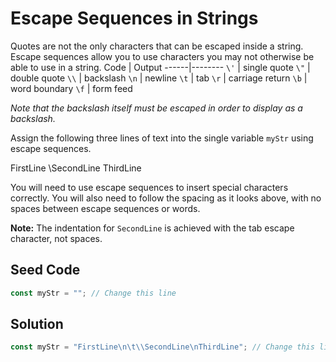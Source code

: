 # Escape Sequences in Strings

Quotes are not the only characters that can be escaped inside a string. Escape sequences allow you to use characters you may not otherwise be able to use in a string.
Code  |  Output
------|--------
`\'`	| single quote
`\"`	| double quote
`\\`	| backslash
`\n`	| newline
`\t`	| tab
`\r`	| carriage return
`\b`	| word boundary
`\f`	| form feed

*Note that the backslash itself must be escaped in order to display as a backslash.*

Assign the following three lines of text into the single variable `myStr` using escape sequences.

FirstLine
    \SecondLine
ThirdLine

You will need to use escape sequences to insert special characters correctly. You will also need to follow the spacing as it looks above, with no spaces between escape sequences or words.

**Note:** The indentation for `SecondLine` is achieved with the tab escape character, not spaces.

## Seed Code

```javascript
const myStr = ""; // Change this line
```

## Solution

```javascript
const myStr = "FirstLine\n\t\\SecondLine\nThirdLine"; // Change this line
```
